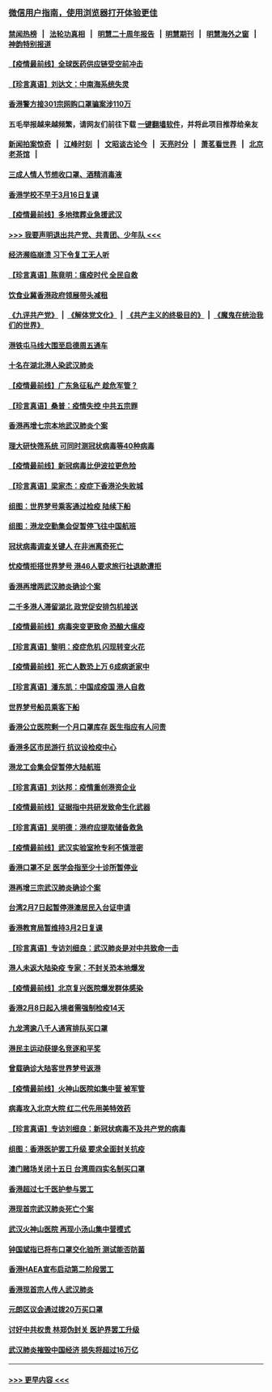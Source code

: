 ### [微信用户指南，使用浏览器打开体验更佳](https://github.com/gfw-breaker/banned-news1/blob/master/indexes/wechat-guide.md?t=0)
#### [禁闻热榜](热点新闻.md?t=0)  &nbsp;&nbsp;|&nbsp;&nbsp; [法轮功真相](https://github.com/gfw-breaker/truth/blob/master/README.md?t=0) &nbsp;&nbsp;|&nbsp;&nbsp; [明慧二十周年报告](https://github.com/gfw-breaker/mh-reports/blob/master/README.md?t=0) &nbsp;&nbsp;|&nbsp;&nbsp;[明慧期刊](https://github.com/gfw-breaker/mh-qikan) &nbsp;&nbsp;|&nbsp;&nbsp; [明慧海外之窗](https://github.com/gfw-breaker/mh-news/blob/master/README.md?t=0) &nbsp;&nbsp;|&nbsp;&nbsp; [神韵特别报道](https://github.com/gfw-breaker/mh-news/blob/master/shenyun.md?t=0)
#### [【疫情最前线】全球医药供应链受空前冲击](../pages/nsc415/n11869614.md?t=02152256) 
#### [【珍言真语】刘达文：中南海系统失灵](../pages/nsc415/n11869465.md?t=02152256) 
#### [香港警方接301宗网购口罩骗案涉110万](../pages/nsc415/n11867572.md?t=02152256) 
#### 五毛举报越来越频繁，请网友们前往下载 [一键翻墙软件](https://github.com/gfw-breaker/ssr-accounts)，并将此项目推荐给亲友
#### [新闻拍案惊奇](https://github.com/gfw-breaker/banned-news1/blob/master/pages/link4.md) &nbsp;&nbsp;|&nbsp;&nbsp; [江峰时刻](https://github.com/gfw-breaker/banned-news1/blob/master/pages/link4.md) &nbsp;&nbsp;|&nbsp;&nbsp; [文昭谈古论今](https://github.com/gfw-breaker/banned-news1/blob/master/pages/link4.md) &nbsp;&nbsp;|&nbsp;&nbsp; [天亮时分](https://github.com/gfw-breaker/banned-news1/blob/master/pages/link4.md) &nbsp;&nbsp;|&nbsp;&nbsp; [萧茗看世界](https://github.com/gfw-breaker/banned-news1/blob/master/pages/link4.md) &nbsp;&nbsp;|&nbsp;&nbsp; [北京老茶馆](https://github.com/gfw-breaker/banned-news1/blob/master/pages/link4.md) &nbsp;&nbsp;|&nbsp;&nbsp; 
#### [三成人情人节想收口罩、酒精消毒液](../pages/nsc415/n11867523.md?t=02152256) 
#### [香港学校不早于3月16日复课](../pages/nsc415/n11867498.md?t=02152256) 
#### [【疫情最前线】多地殡葬业急援武汉](../pages/nsc415/n11866914.md?t=02152256) 
#### [>>> 我要声明退出共产党、共青团、少年队 <<<](https://github.com/begood0513/goodnews/blob/master/quit/letter.md) 
#### [经济濒临崩溃 习下令复工无人听](../pages/nsc415/n11867269.md?t=02152256) 
#### [【珍言真语】陈竟明：瘟疫时代 全民自救](../pages/nsc415/n11866765.md?t=02152256) 
#### [饮食业冀香港政府领展带头减租](../pages/nsc415/n11864876.md?t=02152256) 
#### [《九评共产党》](https://github.com/begood0513/9ping.md/blob/master/README.md) &nbsp;|&nbsp; [《解体党文化》](../../../../jtdwh.md/blob/master/README.md)  &nbsp;|&nbsp; [《共产主义的终极目的》](../../../../gczydzjmd.md/blob/master/README.md) &nbsp;|&nbsp; [《魔鬼在统治我们的世界》](../../../../mgztzwmdsj.md/blob/master/README.md) 
#### [港铁屯马线大围至启德周五通车](../pages/nsc415/n11864842.md?t=02152256) 
#### [十名在湖北港人染武汉肺炎](../pages/nsc415/n11864807.md?t=02152256) 
#### [【疫情最前线】广东急征私产 趁危军管？](../pages/nsc415/n11864205.md?t=02152256) 
#### [【珍言真语】桑普：疫情失控 中共五宗罪](../pages/nsc415/n11864157.md?t=02152256) 
#### [香港再增七宗本地武汉肺炎个案](../pages/nsc415/n11862405.md?t=02152256) 
#### [理大研快筛系统 可同时测冠状病毒等40种病毒](../pages/nsc415/n11862376.md?t=02152256) 
#### [【疫情最前线】新冠病毒比伊波拉更危险](../pages/nsc415/n11862199.md?t=02152256) 
#### [【珍言真语】梁家杰：疫症下香港沦失败城](../pages/nsc415/n11861588.md?t=02152256) 
#### [组图：世界梦号乘客通过检疫 陆续下船](../pages/nsc415/n11858302.md?t=02152256) 
#### [组图：港龙空勤集会促暂停飞往中国航班](../pages/nsc415/n11858190.md?t=02152256) 
#### [冠状病毒调查关键人 在非洲离奇死亡](../pages/nsc415/n11859798.md?t=02152256) 
#### [忧疫情拒搭世界梦号 港46人要求旅行社退款遭拒](../pages/nsc415/n11859849.md?t=02152256) 
#### [香港再增两武汉肺炎确诊个案](../pages/nsc415/n11859833.md?t=02152256) 
#### [二千多港人滞留湖北 政党促安排包机接送](../pages/nsc415/n11859831.md?t=02152256) 
#### [【疫情最前线】病毒突变更致命 恐酿大瘟疫](../pages/nsc415/n11859604.md?t=02152256) 
#### [【珍言真语】黎明：疫症危机 闪现转变火花](../pages/nsc415/n11859199.md?t=02152256) 
#### [【疫情最前线】死亡人数恐上万 6成病逝家中](../pages/nsc415/n11856687.md?t=02152256) 
#### [【珍言真语】潘东凯：中国成疫国 港人自救](../pages/nsc415/n11856962.md?t=02152256) 
#### [世界梦号船员乘客下船](../pages/nsc415/n11856883.md?t=02152256) 
#### [香港公立医院剩一个月口罩库存 医生指应有人问责](../pages/nsc415/n11856875.md?t=02152256) 
#### [香港多区市民游行 抗议设检疫中心](../pages/nsc415/n11856866.md?t=02152256) 
#### [港龙工会集会促暂停大陆航班](../pages/nsc415/n11856840.md?t=02152256) 
#### [【珍言真语】刘达邦：疫情重创港资企业](../pages/nsc415/n11854274.md?t=02152256) 
#### [【疫情最前线】证据指中共研发致命生化武器](../pages/nsc415/n11853087.md?t=02152256) 
#### [【珍言真语】吴明德：港府应提取储备救急](../pages/nsc415/n11852734.md?t=02152256) 
#### [【疫情最前线】武汉实验室抢专利不慎泄密](../pages/nsc415/n11850310.md?t=02152256) 
#### [香港口罩不足 医学会指至少十诊所暂停业](../pages/nsc415/n11850301.md?t=02152256) 
#### [港再增三宗武汉肺炎确诊个案](../pages/nsc415/n11850328.md?t=02152256) 
#### [台湾2月7日起暂停港澳居民入台证申请](../pages/nsc415/n11850304.md?t=02152256) 
#### [香港教育局暂维持3月2日复课](../pages/nsc415/n11850260.md?t=02152256) 
#### [【珍言真语】专访刘细良：武汉肺炎是对中共致命一击](../pages/nsc415/n11849934.md?t=02152256) 
#### [港人未返大陆染疫 专家：不封关恐本地爆发](../pages/nsc415/n11848021.md?t=02152256) 
#### [【疫情最前线】北京复兴医院爆发群体感染](../pages/nsc415/n11847626.md?t=02152256) 
#### [香港2月8日起入境者需强制检疫14天](../pages/nsc415/n11847658.md?t=02152256) 
#### [九龙湾逾八千人通宵排队买口罩](../pages/nsc415/n11847647.md?t=02152256) 
#### [港民主运动获提名竞逐和平奖](../pages/nsc415/n11847633.md?t=02152256) 
#### [曾载确诊大陆客世界梦号返港](../pages/nsc415/n11847608.md?t=02152256) 
#### [【疫情最前线】火神山医院如集中营 被军管](../pages/nsc415/n11847524.md?t=02152256) 
#### [病毒攻入北京大院 红二代先用美特效药](../pages/nsc415/n11847427.md?t=02152256) 
#### [【珍言真语】专访刘细良：新冠状病毒不及共产党的病毒](../pages/nsc415/n11847164.md?t=02152256) 
#### [组图：香港医护罢工升级 要求全面封关抗疫](../pages/nsc415/n11844107.md?t=02152256) 
#### [澳门赌场关闭十五日 台湾周四实名制买口罩](../pages/nsc415/n11845083.md?t=02152256) 
#### [香港超过七千医护参与罢工](../pages/nsc415/n11845051.md?t=02152256) 
#### [港现首宗武汉肺炎死亡个案](../pages/nsc415/n11844998.md?t=02152256) 
#### [武汉火神山医院 再现小汤山集中营模式](../pages/nsc415/n11844763.md?t=02152256) 
#### [钟国斌指已将布口罩交化验所 测试能否防菌](../pages/nsc415/n11842783.md?t=02152256) 
#### [香港HAEA宣布启动第二阶段罢工](../pages/nsc415/n11842723.md?t=02152256) 
#### [香港现首宗人传人武汉肺炎](../pages/nsc415/n11842766.md?t=02152256) 
#### [元朗区议会通过拨20万买口罩](../pages/nsc415/n11842754.md?t=02152256) 
#### [讨好中共权贵 林郑伪封关 医护界罢工升级](../pages/nsc415/n11842359.md?t=02152256) 
#### [武汉肺炎摧毁中国经济 损失将超过16万亿](../pages/nsc415/n11839723.md?t=02152256) 

----
#### [ >>> 更早内容 <<< ](../indexes/nsc415-earlier.md)
